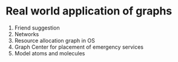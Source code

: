 # Real world application of graphs
1. Friend suggestion
2. Networks
3. Resource allocation graph in OS
4. Graph Center for placement of emergency services
5. Model atoms and molecules
